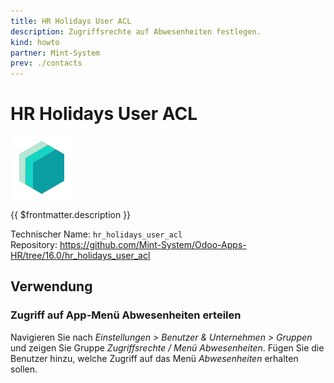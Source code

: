 ```yaml
---
title: HR Holidays User ACL
description: Zugriffsrechte auf Abwesenheiten festlegen.
kind: howto
partner: Mint-System
prev: ./contacts
---
```

# HR Holidays User ACL
![](attachments/icons_odoo_mint_system.png)

{{ $frontmatter.description }}

Technischer Name: `hr_holidays_user_acl`\
Repository: <https://github.com/Mint-System/Odoo-Apps-HR/tree/16.0/hr_holidays_user_acl>

## Verwendung

### Zugriff auf App-Menü Abwesenheiten erteilen

Navigieren Sie nach *Einstellungen > Benutzer & Unternehmen > Gruppen* und zeigen Sie Gruppe *Zugriffsrechte / Menü Abwesenheiten*. Fügen Sie die Benutzer hinzu, welche Zugriff auf das Menü *Abwesenheiten* erhalten sollen.
